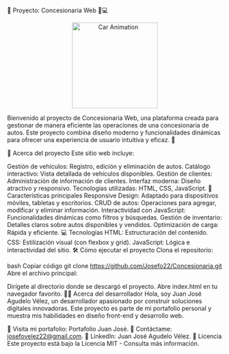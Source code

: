 🌟 Proyecto: Concesionaria Web 🚗💻
<p align="center"> <img src="https://media.giphy.com/media/YlSR8rPZZSRpmbPblN/giphy.gif" alt="Car Animation" width="200"/> </p>
Bienvenido al proyecto de Concesionaria Web, una plataforma creada para gestionar de manera eficiente las operaciones de una concesionaria de autos. Este proyecto combina diseño moderno y funcionalidades dinámicas para ofrecer una experiencia de usuario intuitiva y eficaz. 🚀

📖 Acerca del proyecto
Este sitio web incluye:

Gestión de vehículos: Registro, edición y eliminación de autos.
Catálogo interactivo: Vista detallada de vehículos disponibles.
Gestión de clientes: Administración de información de clientes.
Interfaz moderna: Diseño atractivo y responsivo.
Tecnologías utilizadas: HTML, CSS, JavaScript.
🚀 Características principales
Responsive Design: Adaptado para dispositivos móviles, tabletas y escritorios.
CRUD de autos: Operaciones para agregar, modificar y eliminar información.
Interactividad con JavaScript: Funcionalidades dinámicas como filtros y búsquedas.
Gestión de inventario: Detalles claros sobre autos disponibles y vendidos.
Optimización de carga: Rápida y eficiente.
💻 Tecnologías
HTML: Estructuración del contenido.
CSS: Estilización visual (con flexbox y grid).
JavaScript: Lógica e interactividad del sitio.
🛠️ Cómo ejecutar el proyecto
Clona el repositorio:

bash
Copiar código
git clone https://github.com/Josefo22/Concesionaria.git
Abre el archivo principal:

Dirígete al directorio donde se descargó el proyecto.
Abre index.html en tu navegador favorito.
👨‍💻 Acerca del desarrollador
Hola, soy Juan José Agudelo Vélez, un desarrollador apasionado por construir soluciones digitales innovadoras. Este proyecto es parte de mi portafolio personal y muestra mis habilidades en diseño front-end y desarrollo web.

💼 Visita mi portafolio: Portafolio Juan José.
📧 Contáctame: josefovelez22@gmail.com.
🔗 LinkedIn: Juan José Agudelo Vélez.
📝 Licencia
Este proyecto está bajo la Licencia MIT - Consulta más información.
